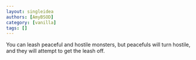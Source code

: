```yaml
---
layout: singleidea
authors: [AmyBSOD]
category: [vanilla]
tags: []
---
```

You can leash peaceful and hostile monsters, but peacefuls will turn hostile, and they will attempt to get the leash off.
